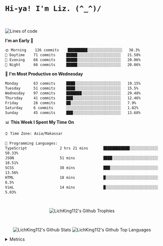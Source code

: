 
# `Hi-ya! I'm Liz. (^_^)/ `

<br>

<!--START_SECTION:waka-->
![Lines of code](https://img.shields.io/badge/From%20Hello%20World%20I%27ve%20Written-8259%20lines%20of%20code-blue)

**I'm an Early 🐤** 

```text
🌞 Morning    126 commits    █████████░░░░░░░░░░░░░░░░   38.3% 
🌆 Daytime    71 commits     █████░░░░░░░░░░░░░░░░░░░░   21.58% 
🌃 Evening    66 commits     █████░░░░░░░░░░░░░░░░░░░░   20.06% 
🌙 Night      66 commits     █████░░░░░░░░░░░░░░░░░░░░   20.06%

```
📅 **I'm Most Productive on Wednesday** 

```text
Monday       63 commits     ████░░░░░░░░░░░░░░░░░░░░░   19.15% 
Tuesday      51 commits     ████░░░░░░░░░░░░░░░░░░░░░   15.5% 
Wednesday    97 commits     ███████░░░░░░░░░░░░░░░░░░   29.48% 
Thursday     41 commits     ███░░░░░░░░░░░░░░░░░░░░░░   12.46% 
Friday       26 commits     ██░░░░░░░░░░░░░░░░░░░░░░░   7.9% 
Saturday     6 commits      ░░░░░░░░░░░░░░░░░░░░░░░░░   1.82% 
Sunday       45 commits     ███░░░░░░░░░░░░░░░░░░░░░░   13.68%

```


📊 **This Week I Spent My Time On** 

```text
⌚︎ Time Zone: Asia/Makassar

💬 Programming Languages: 
TypeScript               2 hrs 21 mins       ████████████░░░░░░░░░░░░░   50.33% 
JSON                     51 mins             ████░░░░░░░░░░░░░░░░░░░░░   18.51% 
SCSS                     38 mins             ███░░░░░░░░░░░░░░░░░░░░░░   13.56% 
HTML                     18 mins             █░░░░░░░░░░░░░░░░░░░░░░░░   6.5% 
VimL                     14 mins             █░░░░░░░░░░░░░░░░░░░░░░░░   5.03%

```


<!--END_SECTION:waka-->

<br>

  <p align="center">
    <img alt="LichKing112's Github Trophies" src="https://github-profile-trophy.vercel.app/?username=LichKing112&theme=onedark" />
  </p>
  
 <br>
 <p align="center">
    <img alt="LichKing112's Github Stats" src="https://github-readme-stats.vercel.app/api?username=lichking112&theme=gotham&show_icons=true" />
    <img alt="LichKing112's Github Top Languages" src="https://github-readme-stats.vercel.app/api/top-langs/?username=lichking112&theme=gotham&layout=compact" />
  </p>


<details>
  <summary>Metrics</summary>
  <br>
  <p align="center">
    <img alt="LichKing112's Github Metrics" src="https://github.com/LichKing112/LichKing112/blob/master/github-metrics.svg" />
  </p>
</details>


